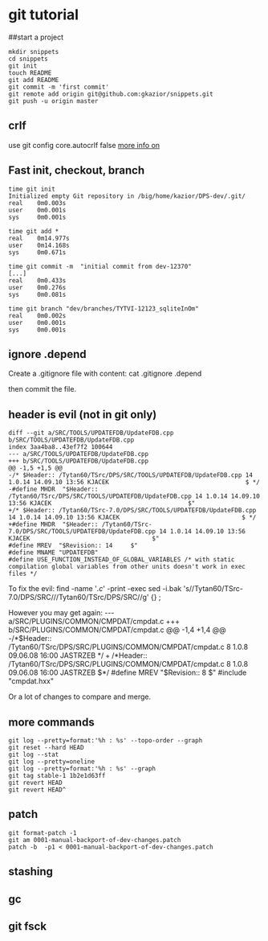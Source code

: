 # git tutorial

##start a project

	mkdir snippets
	cd snippets
	git init
	touch README
	git add README
	git commit -m 'first commit'
	git remote add origin git@github.com:gkazior/snippets.git
	git push -u origin master

## crlf
use
	git config core.autocrlf false
[more info on](http://stackoverflow.com/questions/1967370/git-replacing-lf-with-crlf)

## Fast init, checkout, branch


	time git init
	Initialized empty Git repository in /big/home/kazior/DPS-dev/.git/
	real    0m0.003s
	user    0m0.001s
	sys     0m0.001s

	time git add *
	real    0m14.977s
	user    0m14.168s
	sys     0m0.671s

	time git commit -m  "initial commit from dev-12370"
	[...]
	real    0m0.433s
	user    0m0.276s
	sys     0m0.081s

	time git branch "dev/branches/TYTVI-12123_sqliteInOm"
	real    0m0.002s
	user    0m0.001s
	sys     0m0.001s


## ignore .depend
Create a .gitignore file with content:
	cat .gitignore
	.depend

then commit the file.


## header is evil (not in git only)
	diff --git a/SRC/TOOLS/UPDATEFDB/UpdateFDB.cpp b/SRC/TOOLS/UPDATEFDB/UpdateFDB.cpp
	index 3aa4ba8..43ef7f2 100644
	--- a/SRC/TOOLS/UPDATEFDB/UpdateFDB.cpp
	+++ b/SRC/TOOLS/UPDATEFDB/UpdateFDB.cpp
	@@ -1,5 +1,5 @@
	-/* $Header:: /Tytan60/TSrc/DPS/SRC/TOOLS/UPDATEFDB/UpdateFDB.cpp 14 1.0.14 14.09.10 13:56 KJACEK                                      $ */
	-#define MHDR  "$Header:: /Tytan60/TSrc/DPS/SRC/TOOLS/UPDATEFDB/UpdateFDB.cpp 14 1.0.14 14.09.10 13:56 KJACEK                                      $"
	+/* $Header:: /Tytan60/TSrc-7.0/DPS/SRC/TOOLS/UPDATEFDB/UpdateFDB.cpp 14 1.0.14 14.09.10 13:56 KJACEK                                  $ */
	+#define MHDR  "$Header:: /Tytan60/TSrc-7.0/DPS/SRC/TOOLS/UPDATEFDB/UpdateFDB.cpp 14 1.0.14 14.09.10 13:56 KJACEK                                  $"
 	#define MREV  "$Revision:: 14     $"
 	#define MNAME "UPDATEFDB"
 	#define USE_FUNCTION_INSTEAD_OF_GLOBAL_VARIABLES /* with static compilation global variables from other units doesn't work in exec files */

To fix the evil:
	find -name '*.c*' -print -exec sed -i.bak 's/\/Tytan60\/TSrc\-7\.0\/DPS\/SRC\//\/Tytan60\/TSrc\/DPS\/SRC\//g' {} \;

However you may get again:
	--- a/SRC/PLUGINS/COMMON/CMPDAT/cmpdat.c
	+++ b/SRC/PLUGINS/COMMON/CMPDAT/cmpdat.c
	@@ -1,4 +1,4 @@
	-/*$Header:: /Tytan60/TSrc/DPS/SRC/PLUGINS/COMMON/CMPDAT/cmpdat.c 8 1.0.8 09.06.08 16:00 JASTRZEB                        $*/
	+/*$Header:: /Tytan60/TSrc/DPS/SRC/PLUGINS/COMMON/CMPDAT/cmpdat.c 8 1.0.8 09.06.08 16:00 JASTRZEB                            $*/
	#define MREV  "$Revision:: 8        $"
	#include "cmpdat.hxx"

Or a lot of changes to compare and merge.

## more commands
	git log --pretty=format:'%h : %s' --topo-order --graph
	git reset --hard HEAD
	git log --stat
	git log --pretty=oneline
	git log --pretty=format:'%h : %s' --graph
	git tag stable-1 1b2e1d63ff
	git revert HEAD
	git revert HEAD^

## patch
	git format-patch -1
	git am 0001-manual-backport-of-dev-changes.patch
	patch -b  -p1 < 0001-manual-backport-of-dev-changes.patch

## stashing

## gc

## git fsck


